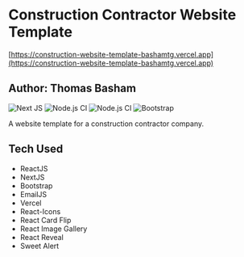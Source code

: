 # Construction Contractor Website Template

[https://construction-website-template-bashamtg.vercel.app](https://construction-website-template-bashamtg.vercel.app)

## Author: Thomas Basham

![Next JS](https://img.shields.io/badge/Next-black?style=for-the-badge&logo=next.js&logoColor=white)
![Node.js CI](https://img.shields.io/badge/React-20232A?style=for-the-badge&logo=react&logoColor=61DAFB)
![Node.js CI](https://img.shields.io/badge/Vercel-000000?style=for-the-badge&logo=vercel&logoColor=white)
![Bootstrap](https://img.shields.io/badge/bootstrap-%23563D7C.svg?style=for-the-badge&logo=bootstrap&logoColor=white)

A website template for a construction contractor company.

## Tech Used

- ReactJS
- NextJS
- Bootstrap
- EmailJS
- Vercel
- React-Icons
- React Card Flip
- React Image Gallery
- React Reveal
- Sweet Alert
